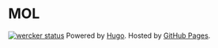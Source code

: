 # MOL

[![wercker status](https://app.wercker.com/status/4c54a252ba4fb3a8c2a1041e59cbfb73/s "wercker status")](https://app.wercker.com/project/bykey/4c54a252ba4fb3a8c2a1041e59cbfb73)
Powered by [Hugo](http://gohugo.io/). Hosted by [GitHub Pages](https://pages.github.com/).